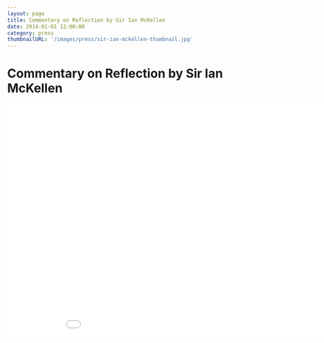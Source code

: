 ```yaml
---
layout: page
title: Commentary on Reflection by Sir Ian McKellen
date: 2014-01-01 12:00:00
category: press
thumbnailURL: '/images/press/sir-ian-mckellen-thumbnail.jpg'
---
```


# Commentary on Reflection by Sir Ian McKellen

<div class="u-videoResponsive-wrapper">
  <iframe class="u-videoResponsive" src="//player.vimeo.com/video/114096880?title=0&amp;byline=0&amp;portrait=0&amp;color=ffffff" width="960" height="540" frameborder="0" webkitallowfullscreen mozallowfullscreen allowfullscreen></iframe>
</div>